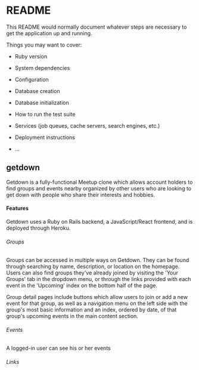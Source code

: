 # README

This README would normally document whatever steps are necessary to get the
application up and running.

Things you may want to cover:

* Ruby version

* System dependencies

* Configuration

* Database creation

* Database initialization

* How to run the test suite

* Services (job queues, cache servers, search engines, etc.)

* Deployment instructions

* ...


## getdown

Getdown is a fully-functional Meetup clone which allows account holders to
find groups and events nearby organized by other users who are looking to
get down with people who share their interests and hobbies.

#### Features

Getdown uses a Ruby on Rails backend, a JavaScript/React frontend, and
is deployed through Heroku.

###### Groups

Groups can be accessed in multiple ways on Getdown. They can be found
through searching by name, description, or location on the homepage.
Users can also find groups they've already joined by visiting the
'Your Groups' tab in the dropdown menu, or through the links provided
with each event in the 'Upcoming' index on the bottom half of the page.

Group detail pages include buttons which allow users to join or add a
new event for that group, as well as a navigation menu on the left side
with the group's most basic information and an index, ordered by date,
of that group's upcoming events in the main content section.

###### Events

A logged-in user can see his or her events

###### Links
